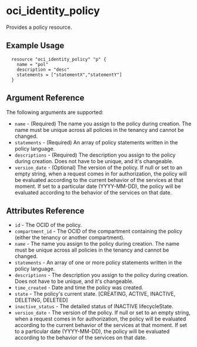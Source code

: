 # oci\_identity\_policy

Provides a policy resource.

## Example Usage

```
  resource "oci_identity_policy" "p" {
    name = "pol"
    description = "desc"
    statements = ["statementX","statementY"]
  }
```

## Argument Reference

The following arguments are supported:

* `name` - (Required) The name you assign to the policy during creation. The name must be unique across all policies in the tenancy and cannot be changed.
* `statements` - (Required) An array of policy statements written in the policy language.
* `descriptions` - (Required) The description you assign to the policy during creation. Does not have to be unique, and it's changeable.
* `version_date` - (Optional) The version of the policy. If null or set to an empty string, when a request comes in for authorization, the policy will be evaluated according to the current behavior of the services at that moment. If set to a particular date (YYYY-MM-DD), the policy will be evaluated according to the behavior of the services on that date.

## Attributes Reference
* `id` - The OCID of the policy.
* `compartment_id` - The OCID of the compartment containing the policy (either the tenancy or another compartment).
* `name` - The name you assign to the policy during creation. The name must be unique across all policies in the tenancy and cannot be changed.
* `statements` - An array of one or more policy statements written in the policy language.
* `descriptions` - The description you assign to the policy during creation. Does not have to be unique, and it's changeable.
* `time_created` - Date and time the policy was created.
* `state` - The policy's current state. [CREATING, ACTIVE, INACTIVE, DELETING, DELETED]
* `inactive_status` - The detailed status of INACTIVE lifecycleState.
* `version_date` - The version of the policy. If null or set to an empty string, when a request comes in for authorization, the policy will be evaluated according to the current behavior of the services at that moment. If set to a particular date (YYYY-MM-DD), the policy will be evaluated according to the behavior of the services on that date.
